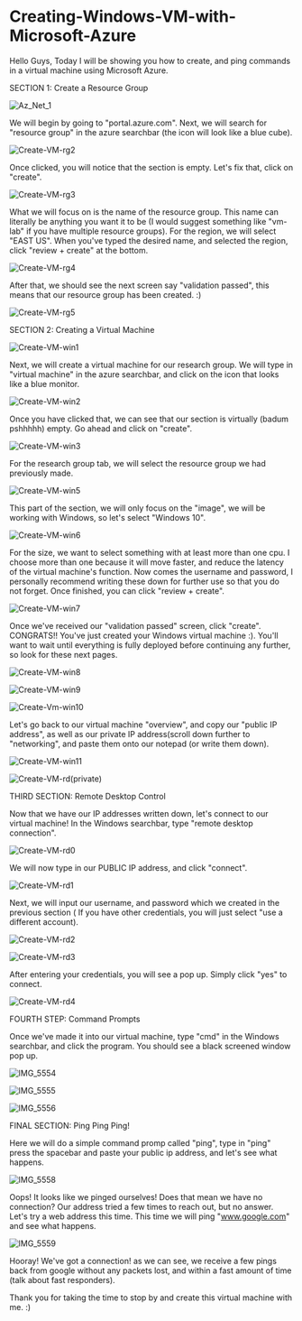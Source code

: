 # Creating-Windows-VM-with-Microsoft-Azure
Hello Guys, Today I will be showing you how to create, and ping commands in a virtual machine using Microsoft Azure.

SECTION 1: Create a Resource Group

![Az_Net_1](https://user-images.githubusercontent.com/116504189/198410583-f6f9db82-89ba-4eba-92ff-cb99ffee8281.jpeg)

We will begin by going to "portal.azure.com". Next, we will search for "resource group" in the azure searchbar (the icon will look like a blue cube).

![Create-VM-rg2](https://user-images.githubusercontent.com/116504189/198410787-704b7f7c-5d5e-47bd-b0e7-45dfb9cfd54f.png)

Once clicked, you will notice that the section is empty. Let's fix that, click on "create".

![Create-VM-rg3](https://user-images.githubusercontent.com/116504189/198410887-3ffca5ae-06cd-4576-bb57-b3a890d3b2c9.png)

What we will focus on is the name of the resource group. This name can literally be anything you want it to be (I would suggest something like "vm-lab" if you have multiple resource groups). For the region, we will select "EAST US".  When you've typed the desired name, and selected the region, click "review + create" at the bottom.

![Create-VM-rg4](https://user-images.githubusercontent.com/116504189/198411157-8bee2b52-4327-4de4-893f-db4030d4aaac.png)

After that, we should see the next screen say "validation passed", this means that our resource group has been created. :)

![Create-VM-rg5](https://user-images.githubusercontent.com/116504189/198411328-9f1e4ba0-ec09-4b74-8db0-2c5c2a68ac50.png)

SECTION 2: Creating a Virtual Machine

![Create-VM-win1](https://user-images.githubusercontent.com/116504189/198411433-dfa57b0d-ba21-4ae5-ad39-0a4040590d76.png)

Next, we will create a virtual machine for our research group. We will type in "virtual machine" in the azure searchbar, and click on the icon that looks like a blue monitor.

![Create-VM-win2](https://user-images.githubusercontent.com/116504189/198411591-afbd537f-84f5-47d8-ab62-777ed9165d16.png)

Once you have clicked that, we can see that our section is virtually (badum pshhhhh) empty. Go ahead and click on "create".

![Create-VM-win3](https://user-images.githubusercontent.com/116504189/198411708-27179017-9131-4739-a993-72efa347dc38.png)

For the research group tab, we will select the resource group we had previously made.

![Create-VM-win5](https://user-images.githubusercontent.com/116504189/198411885-7a3c36d1-b623-4c9a-a0e8-7f50dc06f2dc.png)

This part of the section, we will only focus on the "image", we will be working with Windows, so let's select "Windows 10".

![Create-VM-win6](https://user-images.githubusercontent.com/116504189/198412140-5016d58b-87e7-4c0f-8fa7-16021d6c8da9.png)

For the size, we want to select something with at least more than one cpu. I choose more than one because it will move faster, and reduce the latency of the virtual machine's function. Now comes the username and password, I personally recommend writing these down for further use so that you do not forget. Once finished, you can click "review + create".

![Create-VM-win7](https://user-images.githubusercontent.com/116504189/198412695-d5b5af6e-6d6e-4aa3-a03c-d7f8bbe9b201.png)

Once we've received our "validation passed" screen, click "create". CONGRATS!! You've just created your Windows virtual machine :). You'll want to wait until everything is fully deployed before continuing any further, so look for these next pages.

![Create-VM-win8](https://user-images.githubusercontent.com/116504189/198413617-4be4837d-f277-472b-8ed4-60c94eafdde5.png)

![Create-VM-win9](https://user-images.githubusercontent.com/116504189/198413583-d6867683-6e41-48de-9b26-24a5d94a5e38.png)

![Create-Vm-win10](https://user-images.githubusercontent.com/116504189/198413647-78d92f8f-e672-4306-91a8-a71b83d889e0.png)

Let's go back to our virtual machine "overview", and copy our "public IP address", as well as our private IP address(scroll down further to "networking", and paste them onto our notepad (or write them down). 

![Create-VM-win11](https://user-images.githubusercontent.com/116504189/198414215-3579921b-409c-464a-968b-1e233777ff75.png)

![Create-VM-rd(private)](https://user-images.githubusercontent.com/116504189/198414236-b663353c-1731-47eb-84da-e7e30b64a64e.png)

THIRD SECTION: Remote Desktop Control

Now that we have our IP addresses written down, let's connect to our virtual machine! In the Windows searchbar, type "remote desktop connection".

![Create-VM-rd0](https://user-images.githubusercontent.com/116504189/198414477-2c42339b-0b20-4124-89d6-6513ef68d0d6.png)

We will now type in our PUBLIC IP address, and click "connect".

![Create-VM-rd1](https://user-images.githubusercontent.com/116504189/198414549-b8d5a9e7-9ee3-4b4e-84da-cf159f3cbab5.png)

Next, we will input our username, and password which we created in the previous section ( If you have other credentials, you will just select "use a different account).

![Create-VM-rd2](https://user-images.githubusercontent.com/116504189/198414746-eab37856-d49e-4620-adf2-1e3c6681ed0b.png)

![Create-VM-rd3](https://user-images.githubusercontent.com/116504189/198414753-70701186-72e2-4720-8462-d13b8a45fe28.png)

After entering your credentials, you will see a pop up. Simply click "yes" to connect.

![Create-VM-rd4](https://user-images.githubusercontent.com/116504189/198414837-b1da81a0-fb1b-4b20-93d0-74498b9dac80.png)

FOURTH STEP: Command Prompts

Once we've made it into our virtual machine, type "cmd" in the Windows searchbar, and click the program. You should see a black screened window pop up.

![IMG_5554](https://user-images.githubusercontent.com/116504189/198415498-2002b869-3637-42d1-8cbc-f8d704f9672d.jpg)

![IMG_5555](https://user-images.githubusercontent.com/116504189/198415515-5a6127ad-75f6-43ba-b4a2-2b0a8442ace8.jpg)

![IMG_5556](https://user-images.githubusercontent.com/116504189/198415557-4ed0b99b-4c41-4c22-acc4-449722061642.jpg)

FINAL SECTION: Ping Ping Ping!

Here we will do a simple command promp called "ping", type in "ping" press the spacebar and paste your public ip address, and let's see what happens.

![IMG_5558](https://user-images.githubusercontent.com/116504189/198415892-8162a441-79d1-40f6-ba1c-6be90133157e.jpg)

Oops! It looks like we pinged ourselves! Does that mean we have no connection? Our address tried a few times to reach out, but no answer. Let's try a web address this time. This time we will ping "www.google.com" and see what happens.

![IMG_5559](https://user-images.githubusercontent.com/116504189/198416393-a66e3f95-91e8-4df5-9b96-44c3ac703cf0.jpg)

Hooray! We've got a connection! as we can see, we receive a few pings back from google without any packets lost, and within a fast amount of time (talk about fast responders).

Thank you for taking the time to stop by and create this virtual machine with me. :)

